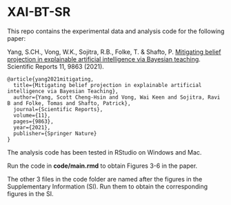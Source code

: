 # XAI-BT-SR
This repo contains the experimental data and analysis code for the following paper:

Yang, S.CH., Vong, W.K., Sojitra, R.B., Folke, T. & Shafto, P. [Mitigating belief projection in explainable artificial intelligence via Bayesian teaching](https://www.nature.com/articles/s41598-021-89267-4). Scientific Reports 11, 9863 (2021). 

```
@article{yang2021mitigating,
  title={Mitigating belief projection in explainable artificial intelligence via Bayesian Teaching},
  author={Yang, Scott Cheng-Hsin and Vong, Wai Keen and Sojitra, Ravi B and Folke, Tomas and Shafto, Patrick},
  journal={Scientific Reports},
  volume={11},
  pages={9863},
  year={2021},
  publisher={Springer Nature}
}
```

The analysis code has been tested in RStudio on Windows and Mac.

Run the code in **code/main.rmd** to obtain Figures 3-6 in the paper.

The other 3 files in the code folder are named after the figures in the Supplementary Information (SI). Run them to obtain the corresponding figures in the SI.
